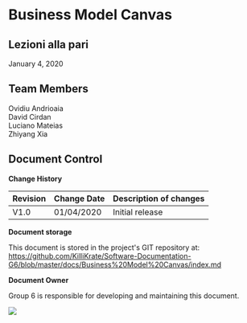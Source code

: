 # Business Model Canvas

## Lezioni alla pari
January 4, 2020

## Team Members
Ovidiu Andrioaia  
David Cirdan  
Luciano Mateias  
Zhiyang Xia


## Document Control
**Change History**

| Revision | Change Date | Description of changes |
| -------- | ----------- | ---------------------- |
| V1.0     | 01/04/2020  | Initial release        |

**Document storage**

This document is stored in the project's GIT repository at:
https://github.com/KilliKrate/Software-Documentation-G6/blob/master/docs/Business%20Model%20Canvas/index.md
 
**Document Owner**

Group 6 is responsible for developing and maintaining this document.

![](../img/Business%20model%20canvas.png)

